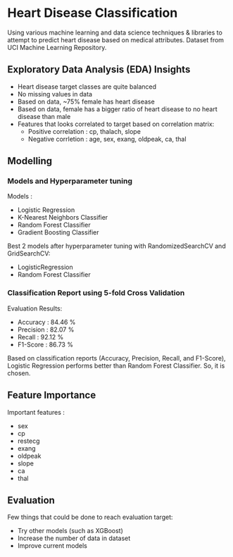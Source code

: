 # Heart Disease Classification
Using various machine learning and data science techniques &amp; libraries to attempt to predict heart disease based on medical attributes. Dataset from UCI Machine Learning Repository.

## Exploratory Data Analysis (EDA) Insights
- Heart disease target classes are quite balanced
- No missing values in data
- Based on data, ~75% female has heart disease
- Based on data, female has a bigger ratio of heart disease to no heart disease than male
- Features that looks correlated to target based on correlation matrix:
  - Positive correlation : cp, thalach, slope
  - Negative corrletion : age, sex, exang, oldpeak, ca, thal

## Modelling
### Models and Hyperparameter tuning
Models :
- Logistic Regression
- K-Nearest Neighbors Classifier
- Random Forest Classifier
- Gradient Boosting Classifier

Best 2 models after hyperparameter tuning with RandomizedSearchCV and GridSearchCV:
- LogisticRegression
- Random Forest Classifier

### Classification Report using 5-fold Cross Validation
Evaluation Results:
- Accuracy : 84.46 %
- Precision : 82.07 %
- Recall : 92.12 %
- F1-Score : 86.73 %
  
Based on classification reports (Accuracy, Precision, Recall, and F1-Score), Logistic Regression performs better than Random Forest Classifier. So, it is chosen.

## Feature Importance
Important features :
- sex
- cp
- restecg
- exang
- oldpeak
- slope
- ca
- thal

## Evaluation
Few things that could be done to reach evaluation target:
- Try other models (such as XGBoost)
- Increase the number of data in dataset
- Improve current models


